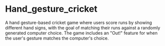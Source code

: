 # Hand_gesture_cricket
A hand gesture-based cricket game where users score runs by showing different hand signs, with the goal of matching their runs against a randomly generated computer choice. The game includes an "Out!" feature for when the user's gesture matches the computer's choice.
